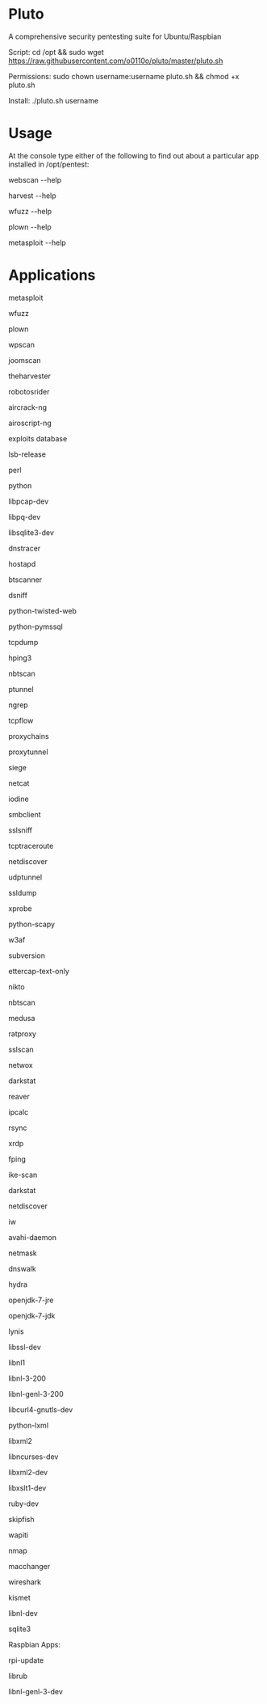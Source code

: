 Pluto
=====

A comprehensive security pentesting suite for Ubuntu/Raspbian

Script: cd /opt && sudo wget https://raw.githubusercontent.com/o0110o/pluto/master/pluto.sh

Permissions: sudo chown username:username pluto.sh && chmod +x pluto.sh

Install: ./pluto.sh username

Usage
=====
At the console type either of the following to find out about a particular app installed in /opt/pentest:

webscan --help

harvest --help

wfuzz --help

plown --help

metasploit --help

Applications
============
metasploit

wfuzz

plown

wpscan

joomscan

theharvester

robotosrider

aircrack-ng

airoscript-ng

exploits database

lsb-release

perl

python

libpcap-dev

libpq-dev

libsqlite3-dev

dnstracer

hostapd

btscanner

dsniff

python-twisted-web

python-pymssql

tcpdump

hping3

nbtscan

ptunnel

ngrep

tcpflow

proxychains

proxytunnel

siege

netcat

iodine

smbclient

sslsniff

tcptraceroute

netdiscover

udptunnel

ssldump

xprobe

python-scapy

w3af

subversion

ettercap-text-only

nikto

nbtscan

medusa

ratproxy

sslscan

netwox

darkstat

reaver

ipcalc

rsync

xrdp

fping

ike-scan

darkstat

netdiscover

iw

avahi-daemon

netmask

dnswalk

hydra

openjdk-7-jre

openjdk-7-jdk

lynis

libssl-dev

libnl1

libnl-3-200

libnl-genl-3-200

libcurl4-gnutls-dev

python-lxml

libxml2

libncurses-dev

libxml2-dev

libxslt1-dev

ruby-dev

skipfish

wapiti

nmap

macchanger

wireshark

kismet

libnl-dev

sqlite3
 
  
Raspbian Apps:

rpi-update

librub

libnl-genl-3-dev
